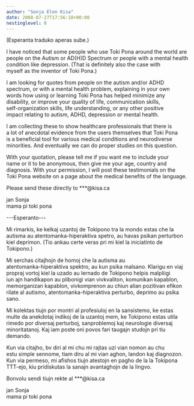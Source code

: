 ```yaml
---
author: "Sonja Elen Kisa"
date: 2008-07-27T17:56:18+00:00
nestinglevel: 0
---
```

(Esperanta traduko aperas sube.)  
  
I have noticed that some people who use Toki Pona around the world are  
people on the Autism or AD(H)D Spectrum or people with a mental health  
condition like depression. (That is definitely also the case with  
myself as the inventor of Toki Pona.)  
  
I am looking for quotes from people on the autism and/or ADHD  
spectrum, or with a mental health problem, explaining in your own  
words how using or learning Toki Pona has helped minimize any  
disability, or improve your quality of life, communication skills,  
self-organization skills, life understanding, or any other positive  
impact relating to autism, ADHD, depression or mental health.  
  
I am collecting these to show healthcare professionals that there is  
a lot of anecdotal evidence from the users themselves that Toki Pona  
is a beneficial tool for various medical conditions and neurodiverse  
minorities. And eventually we can do proper studies on this question.  
  
With your quotation, please tell me if you want me to include your  
name or it to be anonymous, then give me your age, country and  
diagnosis. With your permission, I will post these testimonials on the  
Toki Pona website on a page about the medical benefits of the language.  
  
Please send these directly to \*\*\*@kisa.ca  
  
jan Sonja  
mama pi toki pona  
  
\---Esperanto---  
  
Mi rimarkis, ke kelkaj uzantoj de Tokipono tra la mondo estas che la  
autisma au atentomanka-hiperaktiva spetro, au havas psikan perturbon  
kiel deprimon. (Tio ankau certe veras pri mi kiel la iniciatinto de  
Tokipono.)  
  
Mi serchas citajhojn de homoj che la autisma au  
atentomanka-hiperaktiva spektro, au kun psika malsano. Klarigu en viaj  
propraj vortoj kiel la uzado au lernado de Tokipono helpis malpliigi  
iun ajn handikapon au plibonigi vian vivkvaliton, komunikan kapablon,  
memorganizan kapablon, vivkomprenon au chiun alian pozitivan efikon  
rilate al autismo, atentomanka-hiperaktiva perturbo, deprimo au psika  
sano.  
  
Mi kolektas tiujn por montri al profesiuloj en la sansistemo, ke estas  
multe da anekdotaj indikoj de la uzantoj mem, ke Tokipono estas utila  
rimedo por diversaj perturboj, sanproblemoj kaj neurologie diversaj  
minoritatanoj. Kaj iam poste oni povos fari taugajn studojn pri tiu  
demando.  
  
Kun via citajho, bv diri al mi chu mi rajtas uzi vian nomon au chu  
estu simple sennome, tiam diru al mi vian aghon, landon kaj diagnozon.  
Kun via permeso, mi afishos tiujn atestojn en pagho de la la Tokipona  
TTT-ejo, kiu pridiskutas la sanajn avantaghojn de la lingvo.  
  
Bonvolu sendi tiujn rekte al \*\*\*@kisa.ca  
  
jan Sonja  
mama pi toki pona